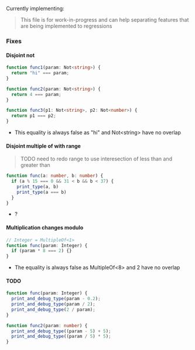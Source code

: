 Currently implementing:

> This file is for work-in-progress and can help separating features that are being implemented to regressions

### Fixes

#### Disjoint not

```ts
function func1(param: Not<string>) {
  return "hi" === param;
}

function func2(param: Not<string>) {
  return 4 === param;
}

function func3(p1: Not<string>, p2: Not<number>) {
  return p1 === p2;
}
```

- This equality is always false as "hi" and Not\<string> have no overlap

#### Disjoint multiple of with range

> TODO need to redo range to use interesection of less than and greater than

```ts
function func(a: number, b: number) {
  if (a % 15 === 0 && 31 < b && b < 37) {
    print_type(a, b)
    print_type(a === b)
  }
}
```

- ?

#### Multiplication changes modulo

```ts
// Integer = MultipleOf<1>
function func(param: Integer) {
  if (param * 8 === 2) {}
}
```

- The equality is always false as MultipleOf<8> and 2 have no overlap

#### TODO

```ts
function func(param: Integer) {
  print_and_debug_type(param - 0.2);
  print_and_debug_type(param / 2);
  print_and_debug_type(2 / param);
}

function func2(param: number) {
  print_and_debug_type((param - 5) + 5);
  print_and_debug_type((param / 5) * 5);
}
```
